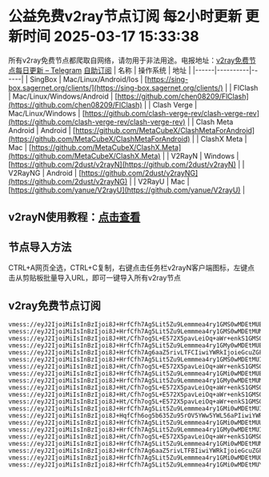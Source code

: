 # 公益免费v2ray节点订阅 每2小时更新 更新时间 2025-03-17 15:33:38
所有v2ray免费节点都爬取自网络，请勿用于非法用途。电报地址：[v2ray免费节点每日更新 – Telegram](https://t.me/just_do_chat) 
[自助订阅](https://share.colors.nyc.mn/)
| 名称 | 操作系统 | 地址 |
|------|----------|------|
| SingBox | Mac/Linux/Android/Ios | [https://sing-box.sagernet.org/clients/](https://sing-box.sagernet.org/clients/) |
| FlClash | Mac/Linux/Windows/Android | [https://github.com/chen08209/FlClash](https://github.com/chen08209/FlClash) |
| Clash Verge | Mac/Linux/Windows | [https://github.com/clash-verge-rev/clash-verge-rev](https://github.com/clash-verge-rev/clash-verge-rev) |
| Clash Meta Android | Android | [https://github.com/MetaCubeX/ClashMetaForAndroid](https://github.com/MetaCubeX/ClashMetaForAndroid) |
| ClashX Meta | Mac | [https://github.com/MetaCubeX/ClashX.Meta](https://github.com/MetaCubeX/ClashX.Meta) |
| V2RayN | Windows | [https://github.com/2dust/v2rayN](https://github.com/2dust/v2rayN) |
| V2RayNG | Android | [https://github.com/2dust/v2rayNG](https://github.com/2dust/v2rayNG) |
| V2RayU | Mac | [https://github.com/yanue/V2rayU](https://github.com/yanue/V2rayU) |
## v2rayN使用教程：[点击查看](https://blog.colors.nyc.mn/posts/how-to-use-v2rayn//)
## 节点导入方法
CTRL+A网页全选，CTRL+C复制，右键点击任务栏v2rayN客户端图标，左键点击从剪贴板批量导入URL，即可一键导入所有v2ray节点  
## v2ray免费节点订阅  
``` 
vmess://eyJ2IjoiMiIsInBzIjoi8J+HrfCfh7Ag5Lit5Zu9Lemmmea4ry1GMS0wMDEtMUEiLCJhZGQiOiIyMTIuMTkyLjEzLjExMCIsInBvcnQiOiIyMTAxMiIsInR5cGUiOiJub25lIiwiaWQiOiJhZDMzZmNjZS02NWE3LTQ0ZjMtYTU3Ni1kMDM1OWYxYWI4ODkiLCJhaWQiOiIwIiwibmV0Ijoid3MiLCJwYXRoIjoiLyIsImhvc3QiOiIiLCJ0bHMiOiIifQ==
vmess://eyJ2IjoiMiIsInBzIjoi8J+HrfCfh7Ag5Lit5Zu9Lemmmea4ry1GMS0wMDEtMUMiLCJhZGQiOiIyMTIuMTkyLjEzLjExMCIsInBvcnQiOiIyMTAxMiIsInR5cGUiOiJub25lIiwiaWQiOiI1NzI5ODRjMC1iNTA5LTRhMDMtYWQxZi1kNTliY2FlMTQyMTgiLCJhaWQiOiIwIiwibmV0Ijoid3MiLCJwYXRoIjoiLyIsImhvc3QiOiIiLCJ0bHMiOiIifQ==
vmess://eyJ2IjoiMiIsInBzIjoi8J+Ht/Cfh7og5L+E572X5pavLeiOq+aWr+enkS1GMS0wMDEtMUIiLCJhZGQiOiIxNzYuMzIuMzUuMTQ4IiwicG9ydCI6IjIxMDEyIiwidHlwZSI6Im5vbmUiLCJpZCI6ImUzOTE1NGI1LWNjMmYtNGMwZi1iOTY4LWY5NDdiNGMxNWFkYiIsImFpZCI6IjAiLCJuZXQiOiJ3cyIsInBhdGgiOiIvIiwiaG9zdCI6IiIsInRscyI6IiJ9
vmess://eyJ2IjoiMiIsInBzIjoi8J+HrfCfh7Ag5Lit5Zu9Lemmmea4ry1GMy0wMDEtMUEiLCJhZGQiOiIyMTIuMTkyLjEzLjY4IiwicG9ydCI6IjIzMDE2IiwidHlwZSI6Im5vbmUiLCJpZCI6ImFkMzNmY2NlLTY1YTctNDRmMy1hNTc2LWQwMzU5ZjFhYjg4OSIsImFpZCI6IjAiLCJuZXQiOiJ3cyIsInBhdGgiOiIvIiwiaG9zdCI6IiIsInRscyI6IiJ9
vmess://eyJ2IjoiMiIsInBzIjoi8J+HrfCfh7Ag6aaZ5rivLTFCIiwiYWRkIjoieGcuZGFzaHVhaS5jeW91IiwicG9ydCI6IjE5OTAxIiwidHlwZSI6Im5vbmUiLCJpZCI6IjkzZDJlYTE5LTZmNmItNDk4Ny1iNjk3LTZjNGJkYmUwZmRmNCIsImFpZCI6IjAiLCJuZXQiOiJ0Y3AiLCJwYXRoIjoiLyIsImhvc3QiOiJ4Zy5kYXNodWFpLmN5b3UiLCJ0bHMiOiIifQ==
vmess://eyJ2IjoiMiIsInBzIjoi8J+HrfCfh7Ag5Lit5Zu9Lemmmea4ry1GMS0wMDEtMUIiLCJhZGQiOiIyMTIuMTkyLjEzLjExMCIsInBvcnQiOiIyMTAxMiIsInR5cGUiOiJub25lIiwiaWQiOiJlMzkxNTRiNS1jYzJmLTRjMGYtYjk2OC1mOTQ3YjRjMTVhZGIiLCJhaWQiOiIwIiwibmV0Ijoid3MiLCJwYXRoIjoiLyIsImhvc3QiOiIiLCJ0bHMiOiIifQ==
vmess://eyJ2IjoiMiIsInBzIjoi8J+Ht/Cfh7og5L+E572X5pavLeiOq+aWr+enkS1GMS0wMDEtMUEiLCJhZGQiOiIxNzYuMzIuMzUuMTQ4IiwicG9ydCI6IjIxMDEyIiwidHlwZSI6Im5vbmUiLCJpZCI6ImFkMzNmY2NlLTY1YTctNDRmMy1hNTc2LWQwMzU5ZjFhYjg4OSIsImFpZCI6IjAiLCJuZXQiOiJ3cyIsInBhdGgiOiIvIiwiaG9zdCI6IiIsInRscyI6IiJ9
vmess://eyJ2IjoiMiIsInBzIjoi8J+HrfCfh7Ag5Lit5Zu9Lemmmea4ry1GMi0wMDEtMUEiLCJhZGQiOiI0NS4xNDQuMTc0LjkwIiwicG9ydCI6IjIyMDE2IiwidHlwZSI6Im5vbmUiLCJpZCI6ImFkMzNmY2NlLTY1YTctNDRmMy1hNTc2LWQwMzU5ZjFhYjg4OSIsImFpZCI6IjAiLCJuZXQiOiJ3cyIsInBhdGgiOiIvIiwiaG9zdCI6IiIsInRscyI6IiJ9
vmess://eyJ2IjoiMiIsInBzIjoi8J+HrfCfh7Ag5Lit5Zu9Lemmmea4ry1GMy0wMDEtMUMiLCJhZGQiOiIyMTIuMTkyLjEzLjY4IiwicG9ydCI6IjIzMDE2IiwidHlwZSI6Im5vbmUiLCJpZCI6IjU3Mjk4NGMwLWI1MDktNGEwMy1hZDFmLWQ1OWJjYWUxNDIxOCIsImFpZCI6IjAiLCJuZXQiOiJ3cyIsInBhdGgiOiIvIiwiaG9zdCI6IiIsInRscyI6IiJ9
vmess://eyJ2IjoiMiIsInBzIjoi8J+Ht/Cfh7og5L+E572X5pavLeiOq+aWr+enkS1GMS0wMDEtMUQiLCJhZGQiOiIxNzYuMzIuMzUuMTQ4IiwicG9ydCI6IjIxMDEyIiwidHlwZSI6Im5vbmUiLCJpZCI6IjhjZjY0ZGYxLTE0OTktNDljMS04NmFmLTRmOTIxMWRjMzk1NCIsImFpZCI6IjAiLCJuZXQiOiJ3cyIsInBhdGgiOiIvIiwiaG9zdCI6IiIsInRscyI6IiJ9
vmess://eyJ2IjoiMiIsInBzIjoi8J+Ht/Cfh7og5L+E572X5pavLeiOq+aWr+enkS1GMS0wMDEtMUYiLCJhZGQiOiIxNzYuMzIuMzUuMTQ4IiwicG9ydCI6IjIxMDEyIiwidHlwZSI6Im5vbmUiLCJpZCI6ImQwMjk1YmIwLTg5OTUtNDNmMy05ODYyLTZiM2NkNTlkYjZlZSIsImFpZCI6IjAiLCJuZXQiOiJ3cyIsInBhdGgiOiIvIiwiaG9zdCI6IiIsInRscyI6IiJ9
vmess://eyJ2IjoiMiIsInBzIjoi8J+Ht/Cfh7og5L+E572X5pavLeiOq+aWr+enkS1GMS0wMDEtMUUiLCJhZGQiOiIxNzYuMzIuMzUuMTQ4IiwicG9ydCI6IjIxMDEyIiwidHlwZSI6Im5vbmUiLCJpZCI6Ijk4MGI0YTU1LWMzZjUtNDkzZS1iZmY0LWRmY2YxNjViNTlkZSIsImFpZCI6IjAiLCJuZXQiOiJ3cyIsInBhdGgiOiIvIiwiaG9zdCI6IiIsInRscyI6IiJ9
vmess://eyJ2IjoiMiIsInBzIjoi8J+HrfCfh7Ag5Lit5Zu9Lemmmea4ry1GMi0wMDEtMUIiLCJhZGQiOiI0NS4xNDQuMTc0LjkwIiwicG9ydCI6IjIyMDE2IiwidHlwZSI6Im5vbmUiLCJpZCI6ImUzOTE1NGI1LWNjMmYtNGMwZi1iOTY4LWY5NDdiNGMxNWFkYiIsImFpZCI6IjAiLCJuZXQiOiJ3cyIsInBhdGgiOiIvIiwiaG9zdCI6IiIsInRscyI6IiJ9
vmess://eyJ2IjoiMiIsInBzIjoi8J+HqfCfh6og5b635Zu95rOV5YWw5YWL56aPIiwiYWRkIjoiZnJhbmtmdXJ0LmZhZm9yZXguZXUub3JnIiwicG9ydCI6IjIzNDUxIiwidHlwZSI6Im5vbmUiLCJpZCI6IjZiNjVkYWUzLTc4YzUtNDMxYy1hOGQ3LTljMzE1NzRjZjRmNyIsImFpZCI6IjAiLCJuZXQiOiJ3cyIsInBhdGgiOiIvaXRkb2c/ZWQ9MjU2MCIsImhvc3QiOiJ1cy1uZXcwMy5kYWx1cXVhbi50b3AiLCJ0bHMiOiIifQ==
vmess://eyJ2IjoiMiIsInBzIjoi8J+HrfCfh7Ag5Lit5Zu9Lemmmea4ry1GMi0wMDEtMUUiLCJhZGQiOiI0NS4xNDQuMTc0LjkwIiwicG9ydCI6IjIyMDE2IiwidHlwZSI6Im5vbmUiLCJpZCI6Ijk4MGI0YTU1LWMzZjUtNDkzZS1iZmY0LWRmY2YxNjViNTlkZSIsImFpZCI6IjAiLCJuZXQiOiJ3cyIsInBhdGgiOiIvIiwiaG9zdCI6IiIsInRscyI6IiJ9
vmess://eyJ2IjoiMiIsInBzIjoi8J+HrfCfh7Ag5Lit5Zu9Lemmmea4ry1GMy0wMDEtMUIiLCJhZGQiOiIyMTIuMTkyLjEzLjY4IiwicG9ydCI6IjIzMDE2IiwidHlwZSI6Im5vbmUiLCJpZCI6ImUzOTE1NGI1LWNjMmYtNGMwZi1iOTY4LWY5NDdiNGMxNWFkYiIsImFpZCI6IjAiLCJuZXQiOiJ3cyIsInBhdGgiOiIvIiwiaG9zdCI6IiIsInRscyI6IiJ9
vmess://eyJ2IjoiMiIsInBzIjoi8J+Ht/Cfh7og5L+E572X5pavLeiOq+aWr+enkS1GMS0wMDEtMUMiLCJhZGQiOiIxNzYuMzIuMzUuMTQ4IiwicG9ydCI6IjIxMDEyIiwidHlwZSI6Im5vbmUiLCJpZCI6IjU3Mjk4NGMwLWI1MDktNGEwMy1hZDFmLWQ1OWJjYWUxNDIxOCIsImFpZCI6IjAiLCJuZXQiOiJ3cyIsInBhdGgiOiIvIiwiaG9zdCI6IiIsInRscyI6IiJ9
vmess://eyJ2IjoiMiIsInBzIjoi8J+HrfCfh7Ag5Lit5Zu9Lemmmea4ry1GMi0wMDEtMUMiLCJhZGQiOiI0NS4xNDQuMTc0LjkwIiwicG9ydCI6IjIyMDE2IiwidHlwZSI6Im5vbmUiLCJpZCI6IjU3Mjk4NGMwLWI1MDktNGEwMy1hZDFmLWQ1OWJjYWUxNDIxOCIsImFpZCI6IjAiLCJuZXQiOiJ3cyIsInBhdGgiOiIvIiwiaG9zdCI6IiIsInRscyI6IiJ9
vmess://eyJ2IjoiMiIsInBzIjoi8J+HrfCfh7Ag6aaZ5rivLTFBIiwiYWRkIjoieGcuZGFzaHVhaS5jeW91IiwicG9ydCI6IjE5OTAxIiwidHlwZSI6Im5vbmUiLCJpZCI6IjdkYjJiYzVkLWQ0NDEtNDBkYS05MDRmLTRiN2VmOWRhNzAyZCIsImFpZCI6IjAiLCJuZXQiOiJ0Y3AiLCJwYXRoIjoiLyIsImhvc3QiOiJ4Zy5kYXNodWFpLmN5b3UiLCJ0bHMiOiIifQ==
vmess://eyJ2IjoiMiIsInBzIjoi8J+HrfCfh7Ag5Lit5Zu9Lemmmea4ry1GMi0wMDEtMUQiLCJhZGQiOiI0NS4xNDQuMTc0LjkwIiwicG9ydCI6IjIyMDE2IiwidHlwZSI6Im5vbmUiLCJpZCI6IjhjZjY0ZGYxLTE0OTktNDljMS04NmFmLTRmOTIxMWRjMzk1NCIsImFpZCI6IjAiLCJuZXQiOiJ3cyIsInBhdGgiOiIvIiwiaG9zdCI6IiIsInRscyI6IiJ9
vmess://eyJ2IjoiMiIsInBzIjoi8J+HrfCfh7Ag5Lit5Zu9Lemmmea4ry1GMi0wMDEtMUYiLCJhZGQiOiI0NS4xNDQuMTc0LjkwIiwicG9ydCI6IjIyMDE2IiwidHlwZSI6Im5vbmUiLCJpZCI6ImQwMjk1YmIwLTg5OTUtNDNmMy05ODYyLTZiM2NkNTlkYjZlZSIsImFpZCI6IjAiLCJuZXQiOiJ3cyIsInBhdGgiOiIvIiwiaG9zdCI6IiIsInRscyI6IiJ9
```

